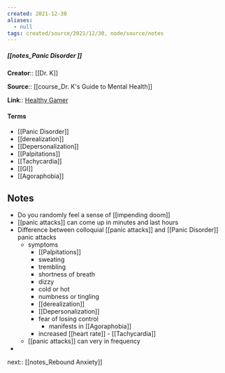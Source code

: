 ```yaml
---
created: 2021-12-30 
aliases:
  - null
tags: created/source/2021/12/30, node/source/notes
---
```


##### [[notes_Panic Disorder ]]
**Creator**:: [[Dr. K]]
 
**Source**:: [[course_Dr. K's Guide to Mental Health]]

**Link**:: [Healthy Gamer](https://coaching.healthygamer.gg/guide/lessons/panic-disorder)

#### Terms
- [[Panic Disorder]]
- [[derealization]]
- [[Depersonalization]]
- [[Palpitations]]
- [[Tachycardia]]
- [[GI]]
- [[Agoraphobia]]

## Notes
- Do you randomly feel a sense of [[impending doom]]
- [[panic attacks]] can come up in minutes and last hours
- Difference between colloquial [[panic attacks]] and [[Panic Disorder]] panic attacks
	- symptoms
		- [[Palpitations]]
		- sweating
		- trembling
		- shortness of breath
		- dizzy 
		- cold or hot
		- numbness or tingling
		- [[derealization]]
		- [[Depersonalization]]
		- fear of losing control
			- manifests in [[Agoraphobia]]
		- increased [[heart rate]] - [[Tachycardia]]
	- [[panic attacks]] can very in frequency
-  

next:: [[notes_Rebound Anxiety]]